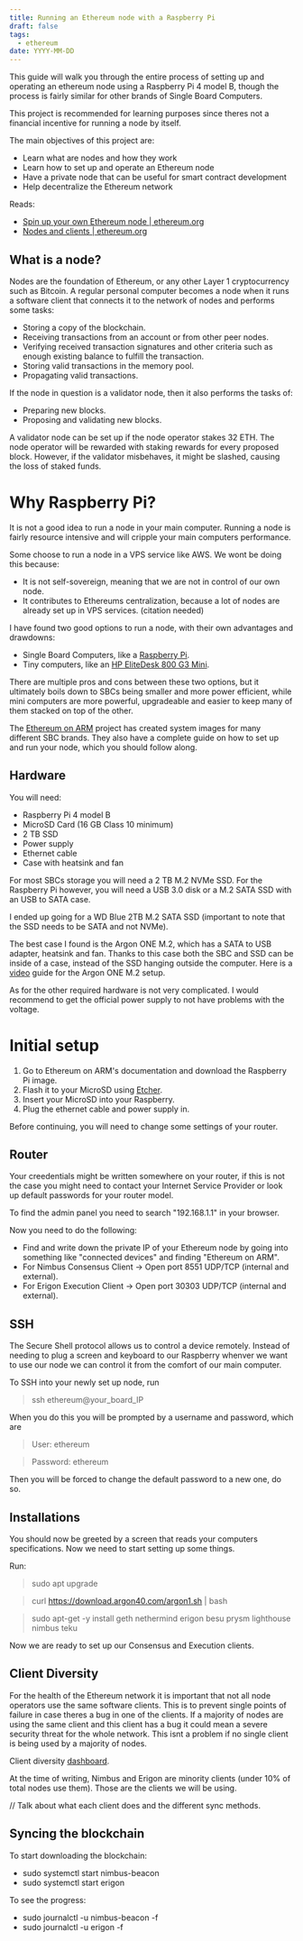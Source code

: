 ```yaml
---
title: Running an Ethereum node with a Raspberry Pi
draft: false
tags:
  - ethereum
date: YYYY-MM-DD
---
```

This guide will walk you through the entire process of setting up and operating an ethereum node using a Raspberry Pi 4 model B, though the process is fairly similar for other brands of Single Board Computers.

This project is recommended for learning purposes since theres not a financial incentive for running a node by itself.

The main objectives of this project are:
- Learn what are nodes and how they work
- Learn how to set up and operate an Ethereum node
- Have a private node that can be useful for smart contract development
- Help decentralize the Ethereum network

Reads:
- [Spin up your own Ethereum node | ethereum.org](https://ethereum.org/en/developers/docs/nodes-and-clients/run-a-node/)
- [Nodes and clients | ethereum.org](https://ethereum.org/en/developers/docs/nodes-and-clients/)


## What is a node?

Nodes are the foundation of Ethereum, or any other Layer 1 cryptocurrency such as Bitcoin. A regular personal computer becomes a node when it runs a software client that connects it to the network of nodes and performs some tasks:

- Storing a copy of the blockchain.
- Receiving transactions from an account or from other peer nodes.
- Verifying received transaction signatures and other criteria such as enough existing balance to fulfill the transaction.
- Storing valid transactions in the memory pool.
- Propagating valid transactions.

If the node in question is a validator node, then it also performs the tasks of:

- Preparing new blocks.
- Proposing and validating new blocks.

A validator node can be set up if the node operator stakes 32 ETH. The node operator will be rewarded with staking rewards for every proposed block. However, if the validator misbehaves, it might be slashed, causing the loss of staked funds.

# Why Raspberry Pi?

It is not a good idea to run a node in your main computer. Running a node is fairly resource intensive and will cripple your main computers performance.

Some choose to run a node in a VPS service like AWS. We wont be doing this because:
- It is not self-sovereign, meaning that we are not in control of our own node.
- It contributes to Ethereums centralization, because a lot of nodes are already set up in VPS services. (citation needed)

I have found two good options to run a node, with their own advantages and drawdowns:
- Single Board Computers, like a [Raspberry Pi](https://www.raspberrypi.com/).
- Tiny computers, like an [HP EliteDesk 800 G3 Mini](https://support.hp.com/us-en/document/c05371240).

There are multiple pros and cons between these two options, but it ultimately boils down to SBCs being smaller and more power efficient, while mini computers are more powerful, upgradeable and easier to keep many of them stacked on top of the other.

The [Ethereum on ARM](https://ethereum-on-arm-documentation.readthedocs.io/en/latest/index.html#) project has created system images for many different SBC brands. They also have a complete guide on how to set up and run your node, which you should follow along.

## Hardware

You will need:
- Raspberry Pi 4 model B
- MicroSD Card (16 GB Class 10 minimum)
- 2 TB SSD
- Power supply
- Ethernet cable
- Case with heatsink and fan

For most SBCs storage you will need a 2 TB M.2 NVMe SSD. For the Raspberry Pi however, you will need a USB 3.0 disk or a M.2 SATA SSD with an USB to SATA case.

I ended up going for a WD Blue 2TB M.2 SATA SSD (important to note that the SSD needs to be SATA and not NVMe).

The best case I found is the Argon ONE M.2, which has a SATA to USB adapter, heatsink and fan. Thanks to this case both the SBC and SSD can be inside of a case, instead of the SSD hanging outside the computer. Here is a [video](https://www.youtube.com/watch?v=62FfPT38obo) guide for the Argon ONE M.2 setup.

As for the other required hardware is not very complicated. I would recommend to get the official power supply to not have problems with the voltage.


# Initial setup

1. Go to Ethereum on ARM's documentation and download the Raspberry Pi image.
2. Flash it to your MicroSD using [Etcher](https://etcher.balena.io/).
3. Insert your MicroSD into your Raspberry.
4. Plug the ethernet cable and power supply in.

Before continuing, you will need to change some settings of your router.


## Router

Your creedentials might be written somewhere on your router, if this is not the case you might need to contact your Internet Service Provider or look up default passwords for your router model.

To find the admin panel you need to search "192.168.1.1" in your browser.

Now you need to do the following:
- Find and write down the private IP of your Ethereum node by going into something like "connected devices" and finding "Ethereum on ARM".
- For Nimbus Consensus Client -> Open port 8551 UDP/TCP (internal and external).
- For Erigon Execution Client -> Open port 30303 UDP/TCP (internal and external).


## SSH

The Secure Shell protocol allows us to control a device remotely. Instead of needing to plug a screen and keyboard to our Raspberry whenver we want to use our node we can control it from the comfort of our main computer.

To SSH into your newly set up node, run

> ssh ethereum@your_board_IP

When you do this you will be prompted by a username and password, which are

> User: ethereum

> Password: ethereum

Then you will be forced to change the default password to a new one, do so.


## Installations

You should now be greeted by a screen that reads your computers specifications. Now we need to start setting up some things.

Run:

> sudo apt upgrade

> curl https://download.argon40.com/argon1.sh | bash

> sudo apt-get -y install geth nethermind erigon besu prysm lighthouse nimbus teku

Now we are ready to set up our Consensus and Execution clients.


## Client Diversity

For the health of the Ethereum network it is important that not all node operators use the same software clients. This is to prevent single points of failure in case theres a bug in one of the clients. If a majority of nodes are using the same client and this client has a bug it could mean a severe security threat for the whole network. This isnt a problem if no single client is being used by a majority of nodes.

Client diversity [dashboard](https://clientdiversity.org/#switch).

At the time of writing, Nimbus and Erigon are minority clients (under 10% of total nodes use them). Those are the clients we will be using.

// Talk about what each client does and the different sync methods.


## Syncing the blockchain

To start downloading the blockchain:
- sudo systemctl start nimbus-beacon
- sudo systemctl start erigon

To see the progress:
- sudo journalctl -u nimbus-beacon -f
- sudo journalctl -u erigon -f
